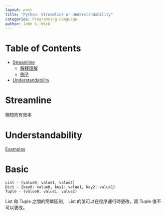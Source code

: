```yaml
---
layout: post
title: "Python: Streamline or Understandability"
categories: Programming Language
author: John G. Wick
---
```


# Table of Contents
* [Streamline](#Stream)
  * [解釋理解](#解釋理解)
  * [例子](#例子)
* [Understandability](#Understandability)

# Streamline

簡短而有效率

# Understandability

[Examples](#)

# Basic

```
List - [value0, value1, value2]
Dict - {key0: value0, key1: value1, key2: value1}
Tuple - (value0, value1, value2)
```
List 和 Tuple 之間的簡單區別， List 的值可以在程序運行時更改，而 Tuple 值不可以更改。
